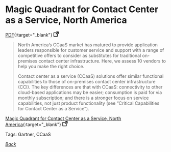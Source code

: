 # Magic Quadrant for Contact Center as a Service, North America

[PDF](../../docs/Gartner-2018-CCaaS-NorthAmerica.pdf){:target="_blank"} ![external redirect](../../img/ext-redir.png)

> North America’s CCaaS market has matured to provide application leaders responsible for customer service and support with a range of competitive offers to consider as substitutes for traditional on-premises contact center infrastructure. Here, we assess 10 vendors to help you make the right choice.
>
> Contact center as a service (CCaaS) solutions offer similar functional capabilities to those of on-premises contact center infrastructure (CCI). The key differences are that with CCaaS: connectivity to other cloud-based applications may be easier; consumption is paid for via monthly subscription; and there is a stronger focus on service capabilities, not just product functionality (see “Critical Capabilities for Contact Center as a Service”).

[Magic Quadrant for Contact Center as a Service, North America](https://www.gartner.com/doc/reprints?id=1-5LVTUOD&ct=181017&st=sb){:target="_blank"} ![external redirect](../../img/ext-redir.png)

Tags: Gartner, CCaaS

[_Back_](../)
